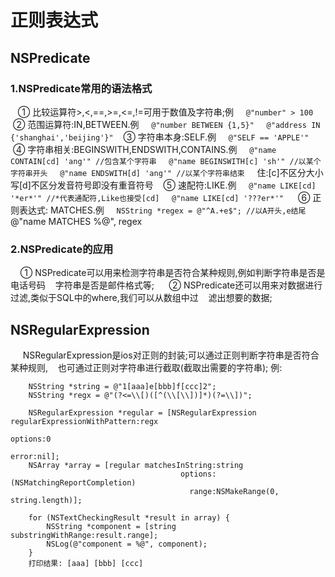 # 正则表达式
## NSPredicate
### 1.NSPredicate常用的语法格式
    ① 比较运算符>,<,==,>=,<=,!=可用于数值及字符串;例
     `@"number" > 100`
    ② 范围运算符:IN,BETWEEN.例
     `@"number BETWEEN {1,5}"`
     `@"address IN {'shanghai','beijing'}"`
    ③ 字符串本身:SELF.例
     `@"SELF == 'APPLE'"`
    ④ 字符串相关:BEGINSWITH,ENDSWITH,CONTAINS.例
     `@"name CONTAIN[cd] 'ang'" //包含某个字符串`
     `@"name BEGINSWITH[c] 'sh'" //以某个字符串开头`
     `@"name ENDSWITH[d] 'ang'" //以某个字符串结束`
     住:[c]不区分大小写[d]不区分发音符号即没有重音符号
    ⑤ 速配符:LIKE.例
     `@"name LIKE[cd] '*er*'" //*代表通配符,Like也接受[cd]`
     `@"name LIKE[cd] '???er*'" `
    ⑥ 正则表达式: MATCHES.例
     `NSString *regex = @"^A.+e$"; //以A开头,e结尾`
     @"name MATCHES %@", regex
### 2.NSPredicate的应用
      ① NSPredicate可以用来检测字符串是否符合某种规则,例如判断字符串是否是电话号码
    字符串是否是邮件格式等;
      ② NSPredicate还可以用来对数据进行过滤,类似于SQL中的where,我们可以从数组中过
    滤出想要的数据;
  
## NSRegularExpression
      NSRegularExpression是ios对正则的封装;可以通过正则判断字符串是否符合某种规则,
    也可通过正则对字符串进行截取(截取出需要的字符串);
      例:
```
    NSString *string = @"1[aaa]e[bbb]f[ccc]2";
    NSString *regx = @"(?<=\\[)([^(\\[\\])]*)(?=\\])";

    NSRegularExpression *regular = [NSRegularExpression regularExpressionWithPattern:regx 
                                                                             options:0 
                                                                             error:nil];
    NSArray *array = [regular matchesInString:string
                                      options:(NSMatchingReportCompletion) 
                                        range:NSMakeRange(0, string.length)];

    for (NSTextCheckingResult *result in array) {
        NSString *component = [string substringWithRange:result.range];
        NSLog(@"component = %@", component);
    }
    打印结果: [aaa] [bbb] [ccc]
```
